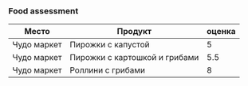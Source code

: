 ### Food assessment
Место | Продукт | оценка |
----- | ------- | ------ |
Чудо маркет | Пирожки с капустой | 5 |
Чудо маркет | Пирожки с картошкой и грибами| 5.5 |
Чудо маркет | Роллини с грибами | 8 |
